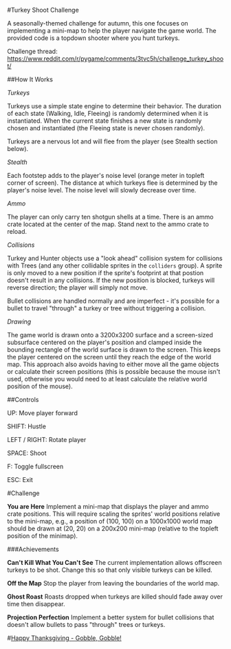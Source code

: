 #Turkey Shoot Challenge

A seasonally-themed challenge for autumn, this one focuses on implementing a mini-map to help the player navigate the game world. The provided code is a
 topdown shooter where you hunt turkeys.

Challenge thread: https://www.reddit.com/r/pygame/comments/3tvc5h/challenge_turkey_shoot/

##How It Works

*Turkeys*

Turkeys use a simple state engine to determine their behavior. The duration of each state (Walking, Idle, Fleeing) is randomly determined when it is instantiated. When the 
current state finishes a new state is randomly chosen and instantiated (the Fleeing state is never chosen randomly).

Turkeys are a nervous lot and will flee from the player (see Stealth section below).

*Stealth* 

Each footstep adds to the player's noise level (orange meter in topleft corner of screen). The distance at which turkeys flee is determined by the player's noise level. The noise level will 
slowly decrease over time.

*Ammo*

The player can only carry ten shotgun shells at a time. There is an ammo crate located at the center of the map. Stand next to the ammo crate to reload.

*Collisions*

Turkey and Hunter objects use a "look ahead" collision system for collisions with Trees (and any other collidable sprites in the `colliders` group). A sprite is only moved to a new position if the sprite's footprint at that 
postion doesn't result in any collisions. If the new position is blocked, turkeys will reverse direction; the player will simply not move.

Bullet collisions are handled normally and are imperfect - it's possible for a bullet to travel "through" a turkey or tree without triggering a collision.

*Drawing*

The game world is drawn onto a 3200x3200 surface and a screen-sized subsurface centered on the player's position and clamped inside the bounding rectangle of the world surface is drawn to the screen. This keeps the
 player centered on the screen until they reach the edge of the world map. This approach also avoids having to either move all the game objects or calculate their screen positions (this is possible because
the mouse isn't used, otherwise you would need to at least calculate the relative world position of the mouse).

##Controls

UP: Move player forward

SHIFT: Hustle

LEFT / RIGHT: Rotate player

SPACE: Shoot

F: Toggle fullscreen

ESC: Exit

#Challenge

**You are Here** Implement a mini-map that displays the player and ammo crate positions. This will require scaling the sprites' world positions relative to the mini-map, e.g., a position of (100, 100) on a 1000x1000 world map
 should be drawn at (20, 20) on a 200x200 mini-map (relative to the topleft position of the minimap).

###Achievements

**Can't Kill What You Can't See** The current implementation allows offscreen turkeys to be shot. Change this so that only visible turkeys can be killed.

**Off the Map** Stop the player from leaving the boundaries of the world map.

**Ghost Roast** Roasts dropped when turkeys are killed should fade away over time then disappear.

**Projection Perfection** Implement a better system for bullet collisions that doesn't allow bullets to pass "through" trees or turkeys.

#[Happy Thanksgiving - Gobble, Gobble!](https://www.youtube.com/watch?v=MKiwwO9KBpA&feature=youtu.be&t=1640)